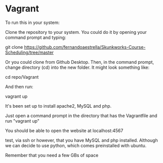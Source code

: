 # Vagrant
To run this in your system:

Clone the repository to your system. You could do it by opening your command prompt and typing:

git clone https://github.com/fernandoaestrella/Skunkworks-Course-Scheduling/tree/master

Or you could clone from Github Desktop.
Then, in the command prompt, change directory (cd) into the new folder. It might look something like:

cd repo/Vagrant

And then run:

vagrant up

It's been set up to install apache2, MySQL and php.

Just open a command prompt in the directory that has the Vagrantfile and run "vagrant up"

You should be able to open the website at localhost:4567

test, via ssh or however, that you have MySQL and php installed. Although we can decide to use python, which comes preinstalled with ubuntu.

Remember that you need a few GBs of space
